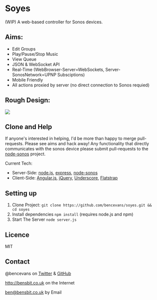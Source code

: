 # Soyes

(WIP) A web-based controller for Sonos devices.


## Aims:

* Edit Groups
* Play/Pause/Stop Music
* View Queue
* JSON & WebSocket API
* Real-Time (WebBrowser-Server=WebSockets, Server-SonosNetwork=UPNP Subsciptions)
* Mobile Friendly
* All actions proxied by server (no direct connection to Sonos requied)

## Rough Design:

![](https://pbs.twimg.com/media/BJSxtSlCEAAEczq.png:large)

## Clone and Help

If anyone's interested in helping, I'd be more than happy to merge pull-requests. Please see aims and hack away! Any functionality that directly communicates with the sonos device please submit pull-requests to the [node-sonos](https://github.com/bencevans/node-sonos) project.

Current Tech:

* Server-Side: [node.js](http://nodejs.org/), [express](http://expressjs.com), [node-sonos](https://github.com/bencevans/node-sonos)
* Client-Side: [Angular.js](http://www.angularjs.org/), [jQuery](http://jquery.com/), [Underscore](http://underscorejs.org/), [Flatstrap](http://littlesparkvt.com/flatstrap/index.html)

## Setting up

1. Clone Project: `git clone https://github.com/bencevans/soyes.git && cd soyes`
2. Install dependencies `npm install` (requires node.js and npm)
3. Start The Server `node server.js`

## Licence

MIT

## Contact

@bencevans on [Twitter](https://twitter.com/bencevans) & [GitHub](https://github.com/bencevans)

http://bensbit.co.uk on the Internet

ben@bensbit.co.uk by Email